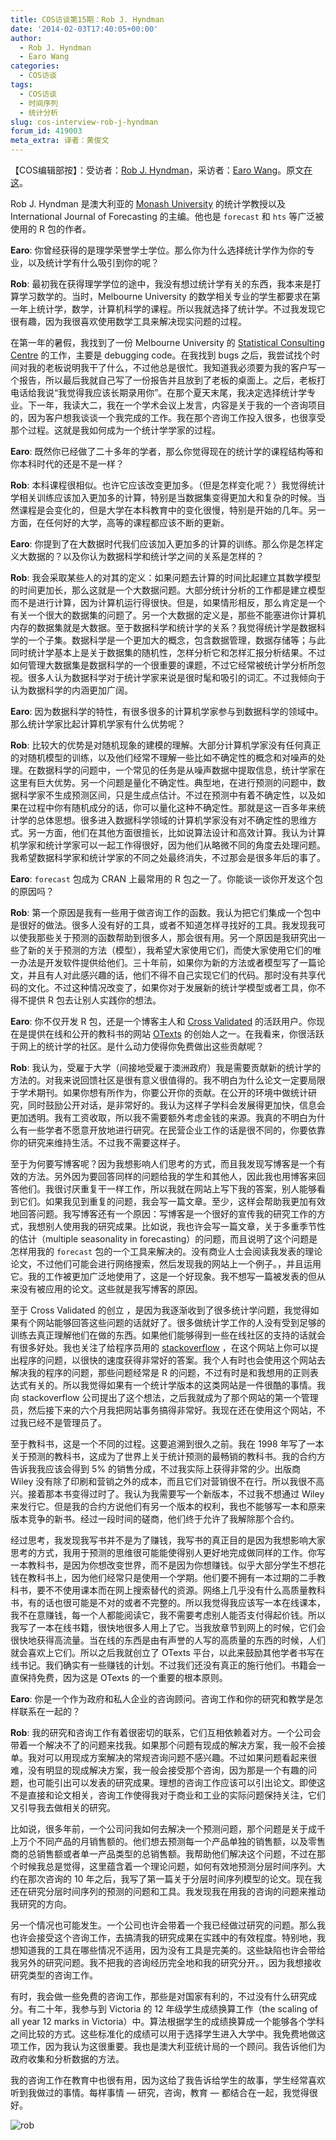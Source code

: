 ```yaml
---
title: COS访谈第15期：Rob J. Hyndman
date: '2014-02-03T17:40:05+00:00'
author:
  - Rob J. Hyndman
  - Earo Wang
categories:
  - COS访谈
tags:
  - COS访谈
  - 时间序列
  - 统计分析
slug: cos-interview-rob-j-hyndman
forum_id: 419003
meta_extra: 译者：黄俊文
---
```


【COS编辑部按】：受访者：[Rob J. Hyndman](http://robjhyndman.com/)，采访者：[Earo Wang](http://earo.me/)。原文[在这](http://earo.me/2014/01/interview-with-rob/)。

Rob J. Hyndman 是澳大利亚的 [Monash University](http://www.monash.edu/) 的统计学教授以及 International Journal of Forecasting 的主编。他也是 `forecast` 和 `hts` 等广泛被使用的 R 包的作者。

**Earo**: 你曾经获得的是理学荣誉学士学位。那么你为什么选择统计学作为你的专业，以及统计学有什么吸引到你的呢？

**Rob**: 最初我在获得理学学位的途中，我没有想过统计学有关的东西，我本来是打算学习数学的。当时，Melbourne University 的数学相关专业的学生都要求在第一年上统计学，数学，计算机科学的课程。所以我就选择了统计学。不过我发现它很有趣，因为我很喜欢使用数学工具来解决现实问题的过程。<!--more-->

在第一年的暑假，我找到了一份 Melbourne University 的 [Statistical Consulting Centre](http://www.scc.ms.unimelb.edu.au/) 的工作，主要是 debugging code。在我找到 bugs 之后，我尝试找个时间对我的老板说明我干了什么，不过他总是很忙。我知道我必须要为我的客户写一个报告，所以最后我就自己写了一份报告并且放到了老板的桌面上。之后，老板打电话给我说“我觉得我应该长期录用你”。在那个夏天末尾，我决定选择统计学专业。下一年，我读大二，我在一个学术会议上发言，内容是关于我的一个咨询项目的，因为客户想我谈谈一个我完成的工作。我在那个咨询工作投入很多，也很享受那个过程。这就是我如何成为一个统计学学家的过程。

**Earo**: 既然你已经做了二十多年的学者，那么你觉得现在的统计学的课程结构等和你本科时代的还是不是一样？

**Rob**: 本科课程很相似。也许它应该改变更加多。（但是怎样变化呢？）我觉得统计学相关训练应该加入更加多的计算，特别是当数据集变得更加大和复杂的时候。当然课程是会变化的，但是大学在本科教育中的变化很慢，特别是开始的几年。另一方面，在任何好的大学，高等的课程都应该不断的更新。

**Earo**: 你提到了在大数据时代我们应该加入更加多的计算的训练。那么你是怎样定义大数据的？以及你认为数据科学和统计学之间的关系是怎样的？

**Rob**: 我会采取某些人的对其的定义：如果问题去计算的时间比起建立其数学模型的时间更加长，那么这就是一个大数据问题。大部分统计分析的工作都是建立模型而不是进行计算，因为计算机运行得很快。但是，如果情形相反，那么肯定是一个有关一个很大的数据集的问题了。另一个大数据的定义是，那些不能塞进你计算机内存的数据集就是大数据。至于数据科学和统计学的关系？我觉得统计学是数据科学的一个子集。数据科学是一个更加大的概念，包含数据管理，数据存储等；与此同时统计学基本上是关于数据集的随机性，怎样分析它和怎样汇报分析结果。不过如何管理大数据集是数据科学的一个很重要的课题，不过它经常被统计学分析所忽视。很多人认为数据科学对于统计学家来说是很时髦和吸引的词汇。不过我倾向于认为数据科学的内涵更加广阔。

**Earo**: 因为数据科学的特性，有很多很多的计算机学家参与到数据科学的领域中。那么统计学家比起计算机学家有什么优势呢？

**Rob**: 比较大的优势是对随机现象的建模的理解。大部分计算机学家没有任何真正的对随机模型的训练，以及他们经常不理解一些比如不确定性的概念和对噪声的处理。在数据科学的问题中，一个常见的任务是从噪声数据中提取信息，统计学家在这里有巨大优势。另一个问题是量化不确定性。典型地，在进行预测的问题中，数据科学家不生成预测区间，只是生成点估计。不过在预测中有着不确定性，以及如果在过程中你有随机成分的话，你可以量化这种不确定性。那就是这一百多年来统计学的总体思想。很多进入数据科学领域的计算机学家没有对不确定性的思维方式。另一方面，他们在其他方面很擅长，比如说算法设计和高效计算。我认为计算机学家和统计学家可以一起工作得很好，因为他们从略微不同的角度去处理问题。我希望数据科学家和统计学家的不同之处最终消失，不过那会是很多年后的事了。

**Earo**: `forecast` 包成为 CRAN 上最常用的 R 包之一了。你能谈一谈你开发这个包的原因吗？

**Rob**: 第一个原因是我有一些用于做咨询工作的函数。我认为把它们集成一个包中是很好的做法。很多人没有好的工具，或者不知道怎样寻找好的工具。我发现我可以使我那些关于预测的函数帮助到很多人，那会很有用。另一个原因是我研究出一些了新的关于预测的方法（模型），我希望大家使用它们，而使大家使用它们的唯一办法是开发软件提供给他们。三十年前，如果你为新的方法或者模型写了一篇论文，并且有人对此感兴趣的话，他们不得不自己实现它们的代码。那时没有共享代码的文化。不过这种情况改变了，如果你对于发展新的统计学模型或者工具，你不得不提供 R 包去让别人实践你的想法。

**Earo**: 你不仅开发 R 包，还是一个博客主人和 [Cross Validated](http://stats.stackexchange.com/) 的活跃用户。你现在是提供在线和公开的教科书的网站 [OTexts](https://www.otexts.org/) 的创始人之一。在我看来，你很活跃于网上的统计学的社区。是什么动力使得你免费做出这些贡献呢？

**Rob**: 我认为，受雇于大学（间接地受雇于澳洲政府）我是需要贡献新的统计学的方法的。对我来说回馈社区是很有意义很值得的。我不明白为什么论文一定要局限于学术期刊。如果你想有所作为，你要公开你的贡献。在公开的环境中做统计研究，同时鼓励公开对话，是非常好的。我认为这样子学科会发展得更加快，信息会更加透明。我有工资收取，所以我不需要额外考虑金钱的来源。我真的不明白为什么有一些学者不愿意开放地进行研究。在民营企业工作的话是很不同的，你要依靠你的研究来维持生活。不过我不需要这样子。

至于为何要写博客呢？因为我想影响人们思考的方式，而且我发现写博客是一个有效的方法。另外因为要回答同样的问题给我的学生和其他人，因此我也用博客来回答他们。我很讨厌重复干一样工作，所以我就在网站上写下我的答案，别人能够看到它们。如果我见到重复的问题，我会写一篇文章。至少，这样会帮助我更加有效地回答问题。我写博客还有一个原因：写博客是一个很好的宣传我的研究工作的方式，我想别人使用我的研究成果。比如说，我也许会写一篇文章，关于多重季节性的估计（multiple seasonality in forecasting）的问题，而且说明了这个问题是怎样用我的 `forecast` 包的一个工具来解决的。没有商业人士会阅读我发表的理论论文，不过他们可能会进行网络搜索，然后发现我的网站上一个例子。，并且运用它。我的工作被更加广泛地使用了，这是一个好现象。我不想写一篇被发表的但从来没有被应用的论文。这些就是我写博客的原因。

至于 Cross Validated 的创立 ，是因为我逐渐收到了很多统计学问题，我觉得如果有个网站能够回答这些问题的话就好了。很多做统计学工作的人没有受到足够的训练去真正理解他们在做的东西。如果他们能够得到一些在线社区的支持的话就会有很多好处。我也关注了给程序员用的 [stackoverflow](http://stackoverflow.com/) ，在这个网站上你可以提出程序的问题，以很快的速度获得非常好的答案。我个人有时也会使用这个网站去解决我的程序的问题，那些问题经常是 R 的问题，不过有时是和我想用的正则表达式有关的。所以我觉得如果有一个统计学版本的这类网站是一件很酷的事情。我向 stackoverflow 公司提出了这个想法，之后我就成为了那个网站的第一个管理员，然后接下来的六个月我把网站事务搞得非常好。我现在还在使用这个网站，不过我已经不是管理员了。

至于教科书，这是一个不同的过程。这要追溯到很久之前。我在 1998 年写了一本关于预测的教科书，这成为了世界上关于统计预测的最畅销的教科书。我的合约方告诉我我应该会得到 5% 的销售分成，不过我实际上获得非常的少。出版商 Wiley 没有除了印刷和营销之外的成本，而且它们对营销很不在行。所以我很不高兴。接着那本书变得过时了。我认为我需要写一个新版本，不过我不想通过 Wiley 来发行它。但是我的合约方说他们有另一个版本的权利，我也不能够写一本和原来版本竞争的新书。经过一段时间的磋商，他们终于允许了我解除那个合约。

经过思考，我发现我写书并不是为了赚钱，我写书的真正目的是因为我想影响大家思考的方式，我用于预测的思维很可能能使得别人更好地完成做同样的工作。你写一本教科书，是因为你想改变世界，而不是因为你想赚钱。似乎大部分学生不想花钱在教科书上，因为他们经常只是使用一个学期。他们要不拥有一本过期的二手教科书，要不不使用课本而在网上搜索替代的资源。网络上几乎没有什么高质量教科书，有的话也很可能是不对的或者不完整的。所以我觉得我应该写一本在线课本，我不在意赚钱，每一个人都能阅读它，我不需要考虑别人能否支付得起价钱。所以我写了一本在线书籍，很快地很多人用上了它。当我放章节到网上的时候，它们会很快地获得高流量。当在线的东西是由有声誉的人写的高质量的东西的时候，人们就会喜欢上它们。所以之后我就创立了 OTexts 平台，以此来鼓励其他学者书写在线书记。我们确实有一些赚钱的计划。不过我们还没有真正的施行他们。书籍会一直保持免费，因为这是 OTexts 的一个重要的根本原则。

**Earo**: 你是一个作为政府和私人企业的咨询顾问。咨询工作和你的研究和教学是怎样联系在一起的？

**Rob**: 我的研究和咨询工作有着很密切的联系，它们互相依赖着对方。一个公司会带着一个解决不了的问题来找我。如果那个问题有现成的解决方案，我一般不会接单。我对可以用现成方案解决的常规咨询问题不感兴趣。不过如果问题看起来很难，没有明显的现成解决方案，我一般会接受那个咨询，因为那是一个有趣的问题，也可能引出可以发表的研究成果。理想的咨询工作应该可以引出论文。即使这不是直接和论文相关，咨询工作使得我对于商业和工业的实际问题保持关注，它们又引导我去做相关的研究。

比如说，很多年前，一个公司问我如何去解决一个预测问题，那个问题是关于成千上万个不同产品的月销售额的。他们想去预测每一个产品单独的销售额，以及零售商的总销售额或者单一产品类型的总销售额。我帮助他们解决这个问题，不过在那个时候我总是觉得，这里蕴含着一个理论问题，如何有效地预测分层时间序列。大约在那次咨询的 10 年之后，我写了第一篇关于分层时间序列模型的论文。现在我还在研究分层时间序列的预测的问题和工具。我发现我在用我的咨询的问题来推动我研究的方向。

另一个情况也可能发生。一个公司也许会带着一个我已经做过研究的问题。那么我也许会接受这个咨询工作，去搞清我的研究成果在实践中的有效程度。特别地，我想知道我的工具在哪些情况不适用，因为没有工具是完美的。这些缺陷也许会带给我另外的研究问题。我不把我的咨询经历完全地和我的研究分开。，因为我想接收研究类型的咨询工作。

有时，我会做一些免费的咨询工作，那些是对国家有利的，不过没有什么研究成分。有二十年，我参与到 Victoria 的 12 年级学生成绩换算工作（the scaling of all year 12 marks in Victoria）中。算法根据学生的成绩换算成一个能够各个学科之间比较的方式。这些标准化的成绩可以用于选择学生进入大学中。我免费地做这项工作，因为我认为这很重要。我也是澳大利亚统计局的一个顾问。我告诉他们为政府收集和分析数据的方法。

我的咨询工作在教育中也很有用，因为这给了我告诉给学生的故事，学生经常喜欢听到我做过的事情。每样事情 — 研究，咨询，教育 — 都结合在一起，我觉得很好。

![rob](https://cloud.githubusercontent.com/assets/18478302/24318161/e8619f18-113b-11e7-8895-9c5d5ff49034.JPG)

